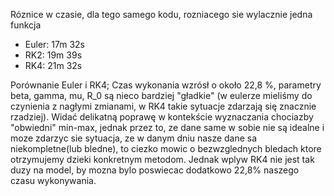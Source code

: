 Róznice w czasie, dla tego samego kodu, rozniacego sie wylacznie jedna funkcja
- Euler: 17m 32s
- RK2: 19m 39s
- RK4: 21m 32s

Porównanie Euler i RK4; Czas wykonania wzrósł o około 22,8 %, parametry beta, gamma, mu, R_0 są nieco bardziej "gładkie"
(w eulerze mieliśmy do czynienia z nagłymi zmianami, w RK4 takie sytuacje zdarzają się znacznie rzadziej).
Widać delikatną poprawę w kontekście wyznaczania chociazby "obwiedni" min-max, jednak 
przez to, ze dane same w sobie nie są idealne i moze zdarzyc sie sytuacja, ze w danym dniu nasze dane sa niekompletne(lub bledne),
to ciezko mowic o bezwzglednych bledach ktore otrzymujemy dzieki konkretnym metodom. Jednak wplyw RK4 nie jest tak duzy na model,
by mozna bylo poswiecac dodatkowo 22,8% naszego czasu wykonywania.
